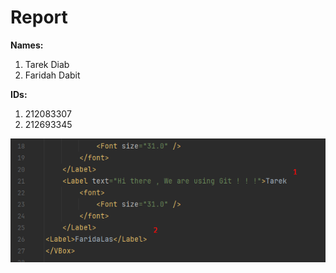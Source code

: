 # Report

**Names:** 
1. Tarek Diab 
2. Faridah Dabit

**IDs:** 
1. 212083307   
2. 212693345   

![Screenshot](img.png)
